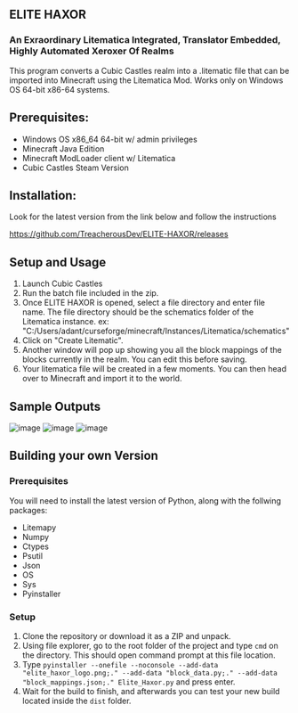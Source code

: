 ## ELITE HAXOR
### An Exraordinary Litematica Integrated, Translator Embedded, Highly Automated Xeroxer Of Realms
This program converts a Cubic Castles realm into a .litematic file that can be imported into Minecraft using the Litematica Mod. Works only on Windows OS 64-bit x86-64 systems.

## Prerequisites:
- Windows OS x86_64 64-bit w/ admin privileges
- Minecraft Java Edition
- Minecraft ModLoader client w/ Litematica
- Cubic Castles Steam Version

## Installation:
Look for the latest version from the link below and follow the instructions

https://github.com/TreacherousDev/ELITE-HAXOR/releases

## Setup and Usage
1. Launch Cubic Castles
2. Run the batch file included in the zip.
3. Once ELITE HAXOR is opened, select a file directory and enter file name. The file directory should be the schematics folder of the Litematica instance. ex: "C:/Users/adant/curseforge/minecraft/Instances/Litematica/schematics"
4. Click on "Create Litematic".
5. Another window will pop up showing you all the block mappings of the blocks currently in the realm. You can edit this before saving.
6. Your litematica file will be created in a few moments. You can then head over to Minecraft and import it to the world.

## Sample Outputs
![image](https://github.com/user-attachments/assets/6d05b286-5e61-4122-9b26-4cdfbb49f124)
![image](https://github.com/user-attachments/assets/4d0052ce-e6ba-4f33-9209-a37920c77fb3)
![image](https://github.com/user-attachments/assets/1c5f899f-8fc1-4f21-9a36-6281a0ebac53)

## Building your own Version
### Prerequisites
You will need to install the latest version of Python, along with the follwing packages:
- Litemapy
- Numpy
- Ctypes
- Psutil
- Json
- OS
- Sys
- Pyinstaller

### Setup
1. Clone the repository or download it as a ZIP and unpack.
2. Using file explorer, go to the root folder of the project and type `cmd` on the directory. This should open command prompt at this file location.
3. Type `pyinstaller --onefile --noconsole --add-data "elite_haxor_logo.png;." --add-data "block_data.py;." --add-data "block_mappings.json;." Elite_Haxor.py` and press enter.
4. Wait for the build to finish, and afterwards you can test your new build located inside the `dist` folder.
